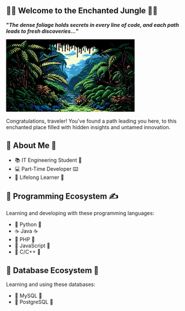 
## 🌿🌲 Welcome to the Enchanted Jungle 🌴🌳 ##

**"*The dense foliage holds secrets in every line of code, and each path leads to fresh discoveries...*"**

![Jungle Forest](jungle.png)

Congratulations, traveler! You've found a path leading you here, to this enchanted place filled with hidden insights and untamed innovation.

## 🐸 About Me 🐸 ##
- 📚 IT Engineering Student 📐
- 💻 Part-Time Developer ⌨️
- 🌱 Lifelong Learner 🌅  

## 📂 Programming Ecosystem ✍️ ##
Learning and developing with these programming languages:
- 🐍 Python 🐍
- ☕ Java ☕
- 🐘 PHP 🐘
- 🐎 JavaScript 🐎
- 🐆 C/C++ 🐆

## 💾 Database Ecosystem 💾
Learning and using these databases:
- 🐬 MySQL 🐬
- 🐘 PostgreSQL 🐘
